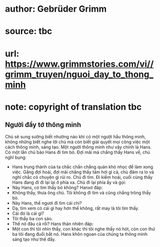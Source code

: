 # author: Gebrüder Grimm
# source: tbc
# url: https://www.grimmstories.com/vi//grimm_truyen/nguoi_day_to_thong_minh
# note: copyright of translation tbc

## Người đầy tớ thông minh 

Chú sẽ sung sướng biết nhường nào khi có một người hầu thông minh, không
những biết nghe lời chủ mà còn biết giải quyết mọi công việc một cách
thông minh, sáng tạo. Một người thông minh như vậy chính là Hans. Có một
lần chú bảo Hans đi tìm bò. Đợi mãi mà chẳng thấy Hans về, chú nghĩ
bụng:
- Hans trung thành của ta chắc chắn chẳng quản khó nhọc để làm xong
việc.
Gắng đợi hoài, đợi mãi chẳng thấy tăm hơi gì cả, chủ đâm ra lo và nghĩ
chắc có chuyện gì rủi ro. Chủ đi tìm. Đi kiếm hoài, cuối cùng thấy Hans
đang đi đi lại lại ở phía xa. Chủ đi lại phía ấy và gọi:
- Này Hans, có tìm thấy bò không?
Hanxơ đáp:
- Không thấy, thưa ông chủ. Tôi không đi tìm và cũng chẳng trông thấy
bò.
- Này Hans, thế ngươi đi tìm cái chi?
- Dạ, tìm xem có cái gì hay hơn thế không, rất may là tôi tìm thấy.
- Cái đó là cái gì?
- Tôi thấy ba con sáo.
- Thế nó đâu cả rồi?
Hans thản nhiên đáp:
- Một con thì tôi nhìn thấy, con khác thì tôi nghe thấy nó hót, còn con
thứ ba tôi đang đuổi bắt nó.
Hans khôn ngoan của chúng ta thông minh sáng tạo như thế đấy.
